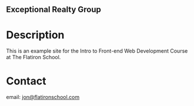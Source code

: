 Exceptional Realty Group
---

# Description

This is an example site for the Intro to Front-end Web Development Course at The Flatiron School.

# Contact

email: jon@flatironschool.com